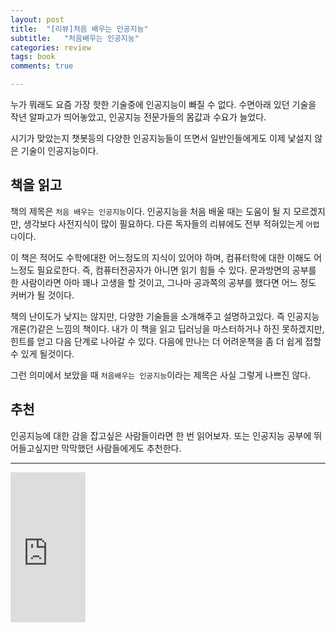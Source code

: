 ```yaml
---
layout: post
title:  "[리뷰]처음 배우는 인공지능"
subtitle:   "처음배우는 인공지능"
categories: review
tags: book
comments: true

---
```


누가 뭐래도 요즘 가장 핫한 기술중에 인공지능이 빠질 수 없다. 수면아래 있던 기술을 작년 알파고가 띄어놓았고, 인공지능 전문가들의 몸값과 수요가 늘었다.

시기가 맞았는지 챗봇등의 다양한 인공지능들이 뜨면서 일반인들에게도 이제 낯설지 않은 기술이 인공지능이다.

## 책을 읽고

책의 제목은 `처음 배우는 인공지능`이다. 인공지능을 처음 배울 때는 도움이 될 지 모르겠지만, 생각보다 사전지식이 많이 필요하다. 다른 독자들의 리뷰에도 전부 적혀있는게 `어렵다`이다.

이 책은 적어도 수학에대한 어느정도의 지식이 있어야 하며, 컴퓨터학에 대한 이해도 어느정도 필요로한다. 즉, 컴퓨터전공자가 아니면 읽기 힘들 수 있다. 문과방면의 공부를 한 사람이라면 아마 꽤나 고생을 할 것이고, 그나마 공과쪽의 공부를 했다면 어느 정도 커버가 될 것이다.

책의 난이도가 낮지는 않지만, 다양한 기술들을 소개해주고 설명하고있다. 즉 인공지능개론(?)같은 느낌의 책이다. 내가 이 책을 읽고 딥러닝을 마스터하거나 하진 못하겠지만, 힌트를 얻고 다음 단계로 나아갈 수 있다. 다음에 만나는 더 어려운책을 좀 더 쉽게 접할 수 있게 될것이다.

그런 의미에서 보았을 때 `처음배우는 인공지능`이라는 제목은 사실 그렇게 나쁘진 않다.

## 추천

인공지능에 대한 감을 잡고싶은 사람들이라면 한 번 읽어보자. 또는 인공지능 공부에 뛰어들고싶지만 막막했던 사람들에게도 추천한다.

---

<iframe src="https://coupa.ng/bhQL3V" width="120" height="240" frameborder="0" scrolling="no"></iframe>
